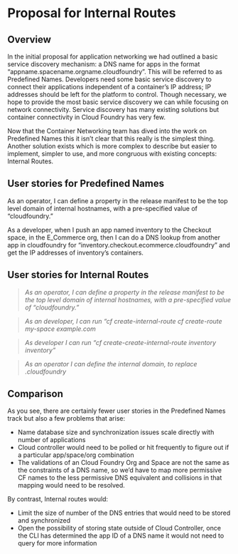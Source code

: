 # Proposal for Internal Routes

## Overview

In the initial proposal for application networking we had outlined a basic service discovery mechanism: a DNS name for apps in the format “appname.spacename.orgname.cloudfoundry”. This will be referred to as Predefined Names. Developers need some basic service discovery to connect their applications independent of a container’s IP address; IP addresses should be left for the platform to control. Though necessary, we hope to provide the most basic service discovery we can while focusing on network connectivity. Service discovery has many existing solutions but container connectivity in Cloud Foundry has very few.

Now that the Container Networking team has dived into the work on Predefined Names  this it isn’t clear that this really is the simplest thing. Another solution exists which is more complex to describe but easier to implement, simpler to use, and more congruous with existing concepts: Internal Routes.

## User stories for Predefined Names
As an operator, I can define a property in the release manifest to be the top level domain of internal hostnames, with a pre-specified value of “cloudfoundry.”

As a developer, when I push an app named inventory to the Checkout space, in the E_Commerce org, then I can do a DNS lookup from another app in cloudfoundry for “inventory.checkout.ecommerce.cloudfoundry” and get the IP addresses of inventory’s containers.



## User stories for Internal Routes
> *As an operator, I can define a property in the release manifest to be the top level domain of internal hostnames, with a pre-specified value of “cloudfoundry.”*

> *As an developer, I can run “cf create-internal-route cf create-route my-space example.com*

> *As developer I can run “cf create-create-internal-route inventory inventory”*

> *As an operator I can define the internal domain, to replace .cloudfoundry*

## Comparison
As you see, there are certainly fewer user stories in the Predefined Names track but also a few problems that arise:
* Name database size and synchronization issues scale directly with number of applications
* Cloud controller would need to be polled or hit frequently to figure out if a particular app/space/org combination
* The validations of an Cloud Foundry Org and Space are not the same as the constraints of a DNS name, so we’d have to map more permissive CF names to the less permissive DNS equivalent and collisions in that mapping would need to be resolved.

By contrast, Internal routes would:
* Limit the size of number of the DNS entries that would need to be stored and synchronized
* Open the possibility of storing state outside of Cloud Controller, once the CLI has determined the app ID of a DNS name it would not need to query for more information
